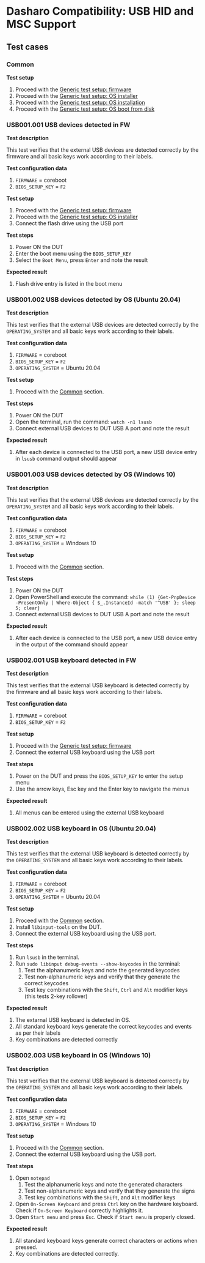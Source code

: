 # Dasharo Compatibility: USB HID and MSC Support

## Test cases

### Common

**Test setup**

1. Proceed with the
   [Generic test setup: firmware](../generic-test-setup/#firmware)
1. Proceed with the
   [Generic test setup: OS installer](../generic-test-setup/#os-installer)
1. Proceed with the
   [Generic test setup: OS installation](../generic-test-setup/#os-installation)
1. Proceed with the
   [Generic test setup: OS boot from disk](../generic-test-setup/#os-boot-from-disk)

### USB001.001 USB devices detected in FW

**Test description**

This test verifies that the external USB devices are detected correctly
by the firmware and all basic keys work according to their labels.

**Test configuration data**

1. `FIRMWARE` = coreboot
1. `BIOS_SETUP_KEY` = `F2`

**Test setup**

1. Proceed with the
   [Generic test setup: firmware](../generic-test-setup/#firmware)
1. Proceed with the
   [Generic test setup: OS installer](../generic-test-setup/#os-installer)
1. Connect the flash drive using the USB port

**Test steps**

1. Power ON the DUT
1. Enter the boot menu using the `BIOS_SETUP_KEY`
1. Select the `Boot Menu`, press `Enter` and note the result

**Expected result**

1. Flash drive entry is listed in the boot menu

### USB001.002 USB devices detected by OS (Ubuntu 20.04)

**Test description**

This test verifies that the external USB devices are detected correctly
by the `OPERATING_SYSTEM` and all basic keys work according to their labels.

**Test configuration data**

1. `FIRMWARE` = coreboot
1. `BIOS_SETUP_KEY` = `F2`
1. `OPERATING_SYSTEM` = Ubuntu 20.04


**Test setup**

1. Proceed with the [Common](#common) section.

**Test steps**

1. Power ON the DUT
1. Open the terminal, run the command: `watch -n1 lsusb`
1. Connect external USB devices to DUT USB A port and note the result

**Expected result**

1. After each device is connected to the USB port, a new USB device entry
   in `lsusb` command output should appear

### USB001.003 USB devices detected by OS (Windows 10)

**Test description**

This test verifies that the external USB devices are detected correctly
by the `OPERATING_SYSTEM` and all basic keys work according to their labels.

**Test configuration data**

1. `FIRMWARE` = coreboot
1. `BIOS_SETUP_KEY` = `F2`
1. `OPERATING_SYSTEM` = Windows 10

**Test setup**

1. Proceed with the [Common](#common) section.

**Test steps**

1. Power ON the DUT
1. Open PowerShell and execute the command:
   `while (1) {Get-PnpDevice -PresentOnly | Where-Object { $_.InstanceId -match '^USB' }; sleep 5; clear}`
1. Connect external USB devices to DUT USB A port and note the result

**Expected result**

1. After each device is connected to the USB port, a new USB device entry in the
   output of the command should appear

### USB002.001 USB keyboard detected in FW

**Test description**

This test verifies that the external USB keyboard is detected correctly
by the firmware and all basic keys work according to their labels.

**Test configuration data**

1. `FIRMWARE` = coreboot
1. `BIOS_SETUP_KEY` = `F2`

**Test setup**

1. Proceed with the
   [Generic test setup: firmware](../generic-test-setup/#firmware)
1. Connect the external USB keyboard using the USB port

**Test steps**

1. Power on the DUT and press the `BIOS_SETUP_KEY` to enter the setup menu
1. Use the arrow keys, Esc key and the Enter key to navigate the menus

**Expected result**

1. All menus can be entered using the external USB keyboard

### USB002.002 USB keyboard in OS (Ubuntu 20.04)

**Test description**

This test verifies that the external USB keyboard is detected correctly
by the `OPERATING_SYSTEM` and all basic keys work according to their labels.

**Test configuration data**

1. `FIRMWARE` = coreboot
1. `BIOS_SETUP_KEY` = `F2`
1. `OPERATING_SYSTEM` = Ubuntu 20.04

**Test setup**

1. Proceed with the [Common](#common) section.
1. Install `libinput-tools` on the DUT.
1. Connect the external USB keyboard using the USB port.

**Test steps**

1. Run `lsusb` in the terminal.
1. Run `sudo libinput debug-events --show-keycodes` in the terminal:
    1. Test the alphanumeric keys and note the generated keycodes
    1. Test non-alphanumeric keys and verify that they generate the correct
       keycodes
    1. Test key combinations with the `Shift`, `Ctrl` and `Alt` modifier keys
       (this tests 2-key rollover)

**Expected result**

1. The extarnal USB keyboard is detected in OS.
1. All standard keyboard keys generate the correct keycodes and events as per
   their labels
1. Key combinations are detected correctly

### USB002.003 USB keyboard in OS (Windows 10)

**Test description**

This test verifies that the external USB keyboard is detected correctly
by the `OPERATING_SYSTEM` and all basic keys work according to their labels.

**Test configuration data**

1. `FIRMWARE` = coreboot
1. `BIOS_SETUP_KEY` = `F2`
1. `OPERATING_SYSTEM` = Windows 10

**Test setup**

1. Proceed with the [Common](#common) section.
1. Connect the external USB keyboard using the USB port.

**Test steps**

1. Open `notepad`
    1. Test the alphanumeric keys and note the generated characters
    1. Test non-alphanumeric keys and verify that they generate the signs
    1. Test key combinations with the `Shift`, and `Alt` modifier keys
1. Open `On-Screen Keyboard` and press `Ctrl` key on the hardware keyboard.
   Check if `On-Screen Keyboard` correctly highlights it.
1. Open `Start menu` and press `Esc`. Check if `Start menu` is properly closed.

**Expected result**

1. All standard keyboard keys generate correct characters
   or actions when pressed.
1. Key combinations are detected correctly.
